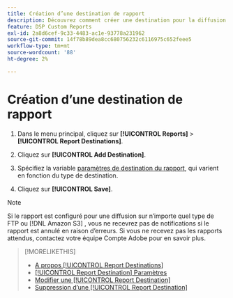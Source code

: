 ```yaml
---
title: Création d’une destination de rapport
description: Découvrez comment créer une destination pour la diffusion de rapports personnalisés.
feature: DSP Custom Reports
exl-id: 2a8d6cef-9c33-4483-ac1e-93778a231962
source-git-commit: 14f78b89dea8cc680756232c6116975c652feee5
workflow-type: tm+mt
source-wordcount: '88'
ht-degree: 2%

---
```


# Création d’une destination de rapport

1. Dans le menu principal, cliquez sur **[!UICONTROL Reports]** > **[!UICONTROL Report Destinations]**.

1. Cliquez sur **[!UICONTROL Add Destination]**.

1. Spécifiez la variable [paramètres de destination du rapport](/help/dsp/reports/report-destinations/report-destination-settings.md), qui varient en fonction du type de destination.

1. Cliquez sur **[!UICONTROL Save]**.

>[!NOTE]
>
> Si le rapport est configuré pour une diffusion sur n’importe quel type de FTP ou [!DNL Amazon S3] , vous ne recevrez pas de notifications si le rapport est annulé en raison d’erreurs. Si vous ne recevez pas les rapports attendus, contactez votre équipe Compte Adobe pour en savoir plus.

>[!MORELIKETHIS]
>
>* [A propos [!UICONTROL Report Destinations]](/help/dsp/reports/report-destinations/report-destination-about.md)
>* [[!UICONTROL Report Destination] Paramètres](/help/dsp/reports/report-destinations/report-destination-settings.md)
>* [Modifier une [!UICONTROL Report Destination]](/help/dsp/reports/report-destinations/report-destination-edit.md)
>* [Suppression d’une [!UICONTROL Report Destination]](/help/dsp/reports/report-destinations/report-destination-delete.md)


